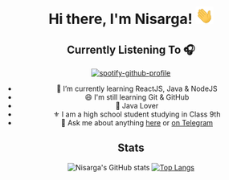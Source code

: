 <h1 align="center">Hi there, I'm Nisarga! <img src="https://github.com/SamirJanaOfficial/samirjanaofficial/blob/main/gifs/Hi.gif" width="35px"></h1>
<p align="center">
  <center>
    

## Currently Listening To 🎧
[![spotify-github-profile](https://spotify-github-profile.vercel.app/api/view?uid=2g78prniwnob6e44but33jbyq&cover_image=true&theme=default)](https://spotify-github-profile.vercel.app/api/view?uid=2g78prniwnob6e44but33jbyq&redirect=true)



- 🌱 I’m currently learning ReactJS, Java & NodeJS 
- 😄 I'm still learning Git & GitHub
- 🥰 Java Lover
- ⚜️ I am a high school student studying in Class 9th
- 💬 Ask me about anything [here](https://github.com/nisarga-developer/nisarga-developer/issues) or [on Telegram](https://telegram.me/Nisarga_Adhikary)
  
 ## Stats
![Nisarga's GitHub stats](https://github-readme-stats.vercel.app/api?username=nisarga-developer&count_private=true&show_icons=true)
[![Top Langs](https://github-readme-stats.vercel.app/api/top-langs/?username=nisarga-developer&layout=compact)](https://github.com/nisarga-developer)


  </center>
